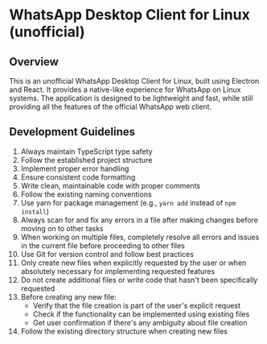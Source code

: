 # WhatsApp Desktop Client for Linux (unofficial)

## Overview

This is an unofficial WhatsApp Desktop Client for Linux, built using Electron and React. It provides a native-like experience for WhatsApp on Linux systems. The application is designed to be lightweight and fast, while still providing all the features of the official WhatsApp web client.

## Development Guidelines

1. Always maintain TypeScript type safety
2. Follow the established project structure
3. Implement proper error handling
4. Ensure consistent code formatting
5. Write clean, maintainable code with proper comments
6. Follow the existing naming conventions
7. Use yarn for package management (e.g., `yarn add` instead of `npm install`)
8. Always scan for and fix any errors in a file after making changes before moving on to other tasks
9. When working on multiple files, completely resolve all errors and issues in the current file before proceeding to other files
10. Use Git for version control and follow best practices
11. Only create new files when explicitly requested by the user or when absolutely necessary for implementing requested features
12. Do not create additional files or write code that hasn't been specifically requested
13. Before creating any new file:
    - Verify that the file creation is part of the user's explicit request
    - Check if the functionality can be implemented using existing files
    - Get user confirmation if there's any ambiguity about file creation
14. Follow the existing directory structure when creating new files
